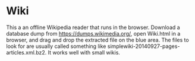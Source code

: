 Wiki
====
This a an offline Wikipedia reader that runs in the browser.
Download a database dump from https://dumps.wikimedia.org/, open Wiki.html in a browser, and drag and drop the extracted file on the blue area.
The files to look for are usually called something like simplewiki-20140927-pages-articles.xml.bz2. It works well with small wikis.
